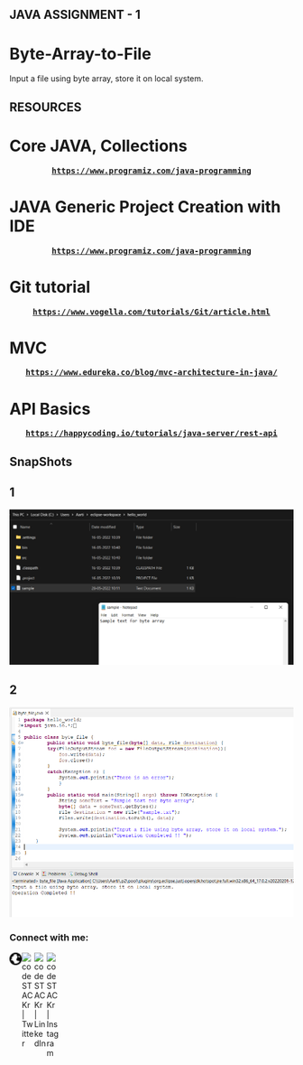 ## JAVA ASSIGNMENT - 1
# Byte-Array-to-File
Input a file using byte array, store it on local system.

## RESOURCES
# Core JAVA, Collections
<pre><center><a href="https://www.programiz.com/java-programming"><b>https://www.programiz.com/java-programming</b></a></center></pre>

# JAVA Generic Project Creation with IDE
<pre><center><a href="https://www.programiz.com/java-programming"><b>https://www.programiz.com/java-programming</b></a></center></pre>

# Git tutorial
<pre><center><a href="https://www.vogella.com/tutorials/Git/article.html"><b>https://www.vogella.com/tutorials/Git/article.html</b></a></center></pre>

# MVC
<pre><center><a href="https://www.edureka.co/blog/mvc-architecture-in-java/"><b>https://www.edureka.co/blog/mvc-architecture-in-java/</b></a></center></pre>

# API Basics
<pre><center><a href="https://happycoding.io/tutorials/java-server/rest-api"><b>https://happycoding.io/tutorials/java-server/rest-api</b></a></center></pre>



## SnapShots
## 1
![web](https://github.com/shinchancode/byte-array-to-file/blob/master/Imgs/1.png)
## 2
![web](https://github.com/shinchancode/byte-array-to-file/blob/master/Imgs/2.png)

### Connect with me:

[<img align="left" alt="codeSTACKr.com" width="22px" src="https://raw.githubusercontent.com/iconic/open-iconic/master/svg/globe.svg" />][website]
[<img align="left" alt="codeSTACKr | Twitter" width="22px" src="https://cdn.jsdelivr.net/npm/simple-icons@v3/icons/twitter.svg" />][twitter]
[<img align="left" alt="codeSTACKr | LinkedIn" width="22px" src="https://cdn.jsdelivr.net/npm/simple-icons@v3/icons/linkedin.svg" />][linkedin]
[<img align="left" alt="codeSTACKr | Instagram" width="22px" src="https://cdn.jsdelivr.net/npm/simple-icons@v3/icons/instagram.svg" />][instagram]

<br />

[website]: https://shinchancode.github.io/React-Portfolio/
[twitter]: https://twitter.com/CodeShinchan
[instagram]: https://www.instagram.com/shinchann_code/
[linkedin]: https://www.linkedin.com/in/aarti-rathi-a6031814b/
